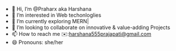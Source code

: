 - 👋 Hi, I’m @Praharx aka Harshana
- 👀 I’m interested in Web techonloglies 
- 🌱 I’m currently exploring MERN|
- 💞️ I’m looking to collaborate on innovative & value-adding Projects
- 📫 How to reach me ✉️:harshana555prajapati@gmail.com
- 😄 Pronouns: she/her

<!---
Praharx/Praharx is a ✨ special ✨ repository because its `README.md` (this file) appears on your GitHub profile.
You can click the Preview link to take a look at your changes.
--->
